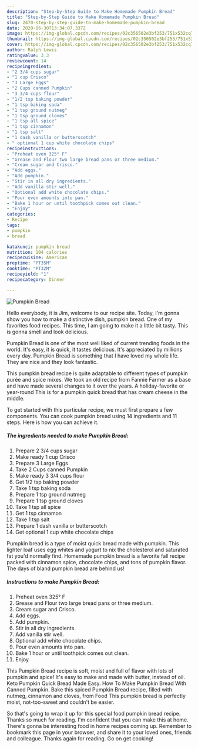 ```yaml
---
description: "Step-by-Step Guide to Make Homemade Pumpkin Bread"
title: "Step-by-Step Guide to Make Homemade Pumpkin Bread"
slug: 2470-step-by-step-guide-to-make-homemade-pumpkin-bread
date: 2020-06-30T13:34:07.337Z
image: https://img-global.cpcdn.com/recipes/02c356502e3bf253/751x532cq70/pumpkin-bread-recipe-main-photo.jpg
thumbnail: https://img-global.cpcdn.com/recipes/02c356502e3bf253/751x532cq70/pumpkin-bread-recipe-main-photo.jpg
cover: https://img-global.cpcdn.com/recipes/02c356502e3bf253/751x532cq70/pumpkin-bread-recipe-main-photo.jpg
author: Ralph Lewis
ratingvalue: 3.3
reviewcount: 14
recipeingredient:
- "2 3/4 cups sugar"
- "1 cup Crisco"
- "3 Large Eggs"
- "2 Cups canned Pumpkin"
- "3 3/4 cups flour"
- "1/2 tsp baking powder"
- "1 tsp baking soda"
- "1 tsp ground nutmeg"
- "1 tsp ground cloves"
- "1 tsp all spice"
- "1 tsp cinnamon"
- "1 tsp salt"
- "1 dash vanilla or butterscotch"
- " optional 1 cup white chocolate chips"
recipeinstructions:
- "Preheat oven 325° F"
- "Grease and Flour two large bread pans or three medium."
- "Cream sugar and Crisco."
- "Add eggs."
- "Add pumpkin."
- "Stir in all dry ingredients."
- "Add vanilla stir well."
- "Optional add white chocolate chips."
- "Pour even amounts into pan."
- "Bake 1 hour or until toothpick comes out clean."
- "Enjoy"
categories:
- Recipe
tags:
- pumpkin
- bread

katakunci: pumpkin bread 
nutrition: 104 calories
recipecuisine: American
preptime: "PT35M"
cooktime: "PT32M"
recipeyield: "1"
recipecategory: Dinner

---
```



![Pumpkin Bread](https://img-global.cpcdn.com/recipes/02c356502e3bf253/751x532cq70/pumpkin-bread-recipe-main-photo.jpg)

Hello everybody, it is Jim, welcome to our recipe site. Today, I'm gonna show you how to make a distinctive dish, pumpkin bread. One of my favorites food recipes. This time, I am going to make it a little bit tasty. This is gonna smell and look delicious.

Pumpkin Bread is one of the most well liked of current trending foods in the world. It's easy, it is quick, it tastes delicious. It's appreciated by millions every day. Pumpkin Bread is something that I have loved my whole life. They are nice and they look fantastic.

This pumpkin bread recipe is quite adaptable to different types of pumpkin purée and spice mixes. We took an old recipe from Fannie Farmer as a base and have made several changes to it over the years. A holiday-favorite or year-round This is for a pumpkin quick bread that has cream cheese in the middle.


To get started with this particular recipe, we must first prepare a few components. You can cook pumpkin bread using 14 ingredients and 11 steps. Here is how you can achieve it.

<!--inarticleads1-->

##### The ingredients needed to make Pumpkin Bread:

1. Prepare 2 3/4 cups sugar
1. Make ready 1 cup Crisco
1. Prepare 3 Large Eggs
1. Take 2 Cups canned Pumpkin
1. Make ready 3 3/4 cups flour
1. Get 1/2 tsp baking powder
1. Take 1 tsp baking soda
1. Prepare 1 tsp ground nutmeg
1. Prepare 1 tsp ground cloves
1. Take 1 tsp all spice
1. Get 1 tsp cinnamon
1. Take 1 tsp salt
1. Prepare 1 dash vanilla or butterscotch
1. Get  optional 1 cup white chocolate chips


Pumpkin bread is a type of moist quick bread made with pumpkin. This lighter loaf uses egg whites and yogurt to nix the cholesterol and saturated fat you&#39;d normally find. Homemade pumpkin bread is a favorite fall recipe packed with cinnamon spice, chocolate chips, and tons of pumpkin flavor. The days of bland pumpkin bread are behind us! 

<!--inarticleads2-->

##### Instructions to make Pumpkin Bread:

1. Preheat oven 325° F
1. Grease and Flour two large bread pans or three medium.
1. Cream sugar and Crisco.
1. Add eggs.
1. Add pumpkin.
1. Stir in all dry ingredients.
1. Add vanilla stir well.
1. Optional add white chocolate chips.
1. Pour even amounts into pan.
1. Bake 1 hour or until toothpick comes out clean.
1. Enjoy


This Pumpkin Bread recipe is soft, moist and full of flavor with lots of pumpkin and spice! It&#39;s easy to make and made with butter, instead of oil. Keto Pumpkin Quick Bread Made Easy. How To Make Pumpkin Bread With Canned Pumpkin. Bake this spiced Pumpkin Bread recipe, filled with nutmeg, cinnamon and cloves, from Food This pumpkin bread is perfectly moist, not-too-sweet and couldn&#39;t be easier. 

So that's going to wrap it up for this special food pumpkin bread recipe. Thanks so much for reading. I'm confident that you can make this at home. There's gonna be interesting food in home recipes coming up. Remember to bookmark this page in your browser, and share it to your loved ones, friends and colleague. Thanks again for reading. Go on get cooking!
